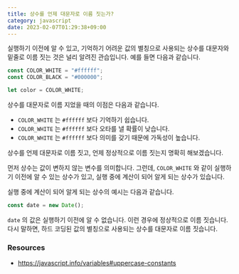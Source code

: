 ```yaml
---
title: 상수를 언제 대문자로 이름 짓는가?
category: javascript
date: 2023-02-07T01:29:38+09:00
---
```


실행하기 이전에 알 수 있고, 기억하기 어려운 값의 별칭으로 사용되는 상수를 대문자와 밑줄로 이름 짓는 것은 널리 알려진 관습입니다. 예를 들면 다음과 같습니다.

```js
const COLOR_WHITE = "#ffffff";
const COLOR_BLACK = "#000000";

let color = COLOR_WHITE;
```

상수를 대문자로 이름 지었을 때의 이점은 다음과 같습니다.

- `COLOR_WHITE` 는 `#ffffff` 보다 기억하기 쉽습니다.
- `COLOR_WHITE` 는 `#ffffff` 보다 오타를 낼 확률이 낮습니다.
- `COLOR_WHITE` 는 `#ffffff` 보다 의미를 갖기 때문에 가독성이 높습니다.

상수를 언제 대문자로 이름 짓고, 언제 정상적으로 이름 짓는지 명확히 해보겠습니다.

먼저 상수는 값이 변하지 않는 변수를 의미합니다. 그런데, `COLOR_WHITE` 와 같이 실행하기 이전에 알 수 있는 상수가 있고, 실행 중에 계산이 되어 알게 되는 상수가 있습니다.

실행 중에 계산이 되어 알게 되는 상수의 예시는 다음과 같습니다.

```js
const date = new Date();
```

`date` 의 값은 실행하기 이전에 알 수 없습니다. 이런 경우에 정상적으로 이름 짓습니다. 다시 말하면, 하드 코딩된 값의 별칭으로 사용되는 상수를 대문자로 이름 짓습니다.

### Resources

- https://javascript.info/variables#uppercase-constants
